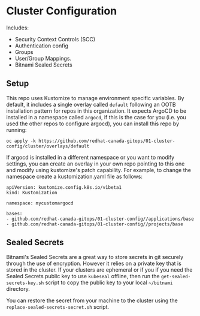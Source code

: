 # Cluster Configuration

Includes:
* Security Context Controls (SCC)
* Authentication config
* Groups
* User/Group Mappings.
* Bitnami Sealed Secrets

## Setup

This repo uses Kustomize to manage environment specific variables. By default, it includes a single overlay called ```default``` following an OOTB
installation pattern for repos in this organization. It expects ArgoCD to be installed in a namespace called ```argocd```, if this is the case
for you (i.e. you used the other repos to configure argocd), you can install this repo by running:

```
oc apply -k https://github.com/redhat-canada-gitops/01-cluster-config/cluster/overlays/default
```

If argocd is installed in a different namespace or you want to modify settings, you can create an overlay in your own repo pointing to this one and modify using kustomize's patch capability. For example, to change the namespace create a kustomization.yaml file as follows:

```
apiVersion: kustomize.config.k8s.io/v1beta1
kind: Kustomization

namespace: mycustomargocd

bases:
- github.com/redhat-canada-gitops/01-cluster-config//applications/base
- github.com/redhat-canada-gitops/01-cluster-config//projects/base
```

## Sealed Secrets

Bitnami's Sealed Secrets are a great way to store secrets in git securely through the use of encryption. However it relies on a private key that is stored in the cluster. If your clusters are ephemeral or if you if you need the Sealed Secrets public key to use `kubeseal` offline, then run the `get-sealed-secrets-key.sh` script to copy the public key to your local `~/bitnami` directory.

You can restore the secret from your machine to the cluster using the ```replace-sealed-secrets-secret.sh``` script.